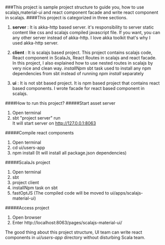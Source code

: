 
###This project is sample project structure to guide you, how to use scalajs,material-ui and react component facade and write react component in scalajs.
####This project is categorized in three sections.
1. **server** : It is akka-http based server. it's responsibility to server static content like css and scalajs compiled javascript file. If you want, you can any other server instead of akka-http. I love akka toolkit that's why I used akka-http server.

2. **client** : It is scalajs based project. This project contains scalajs code, React component in ScalaJs, React Routes in scalajs and react facade. In this project, I also explained how to use nested routes in scalajs by very nice and clean way. *installNpm* sbt task used to install any npm dependencies from sbt instead of running *npm install* separately

3. **ui** : It is not sbt based project. It is npm based project that contains react based components. I wrote facade for react based component in scalajs.

####How to run this project?
#####Start asset server
1. Open terminal 
2. sbt "project server" run  
   It will start server on http://127.0.0.1:8063

#####Compile react components
1. Open terminal
2. cd ui/users-app
3. npm install (It will install all package.json dependencies)

#####ScalaJs project
1. Open terminal 
2. sbt
3. project client
4. installNpm task on sbt
5. fastOptJS (The compiled code will be moved to ui/apps/scalajs-material-ui)

#####Access project
1. Open browser
2. Enter http://localhost:8063/pages/scalajs-material-ui/


The good thing about this project structure, UI team can write react components in *ui/users-app* directory without disturbing Scala team. 